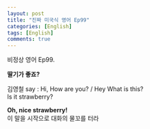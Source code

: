 ```yaml
---
layout: post
title: "진짜 미국식 영어 Ep99"
categories: [English]
tags: [English]
comments: true
---
```


비정상 영어 Ep99.

<b> 딸기가 좋죠?</b>

김영철 say : Hi, How are you? / Hey What is this? <br> 
Is it strawberry?

<b> Oh, nice strawberry! </b>  <br> 
이 말을 시작으로 대화의 물꼬를 터라 
